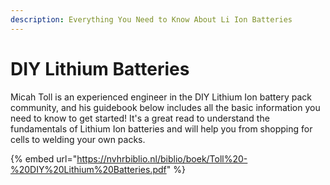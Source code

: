 ```yaml
---
description: Everything You Need to Know About Li Ion Batteries
---
```


# DIY Lithium Batteries

Micah Toll is an experienced engineer in the DIY Lithium Ion battery pack community, and his guidebook below includes all the basic information you need to know to get started! It's a great read to understand the fundamentals of Lithium Ion batteries and will help you from shopping for cells to welding your own packs.&#x20;

{% embed url="https://nvhrbiblio.nl/biblio/boek/Toll%20-%20DIY%20Lithium%20Batteries.pdf" %}
